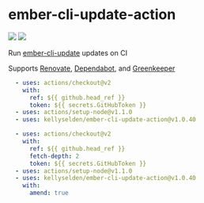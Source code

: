 # ember-cli-update-action

![](https://github.com/kellyselden/ember-cli-update-action/workflows/CI/badge.svg)
![](https://github.com/kellyselden/ember-cli-update-action/workflows/Release/badge.svg)

Run [ember-cli-update](https://github.com/ember-cli/ember-cli-update) updates on CI

Supports [Renovate](https://renovatebot.com), [Dependabot](https://dependabot.com), and [Greenkeeper](https://greenkeeper.io)

```yml
  - uses: actions/checkout@v2
    with:
      ref: ${{ github.head_ref }}
      token: ${{ secrets.GitHubToken }}
  - uses: actions/setup-node@v1.1.0
  - uses: kellyselden/ember-cli-update-action@v1.0.40
```

```yml
  - uses: actions/checkout@v2
    with:
      ref: ${{ github.head_ref }}
      fetch-depth: 2
      token: ${{ secrets.GitHubToken }}
  - uses: actions/setup-node@v1.1.0
  - uses: kellyselden/ember-cli-update-action@v1.0.40
    with:
      amend: true
```
